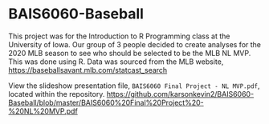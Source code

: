 # BAIS6060-Baseball
This project was for the Introduction to R Programming class at the University of Iowa. Our group of 3 people decided to create analyses for the 2020 MLB season to see who should be selected to be the MLB NL MVP. This was done using R. Data was sourced from the MLB website, https://baseballsavant.mlb.com/statcast_search

View the slideshow presentation file, `BAIS6060 Final Project - NL MVP.pdf`, located within the repository. https://github.com/karsonkevin2/BAIS6060-Baseball/blob/master/BAIS6060%20Final%20Project%20-%20NL%20MVP.pdf
